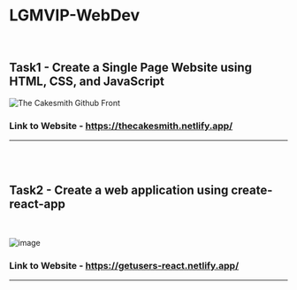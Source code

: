 # LGMVIP-WebDev

<br>

## Task1 - Create a Single Page Website using HTML, CSS, and JavaScript

![The Cakesmith Github Front](https://user-images.githubusercontent.com/54144759/125295417-d7a20b80-e342-11eb-9b29-2f6c446c019c.JPG)


### Link to Website - https://thecakesmith.netlify.app/

<hr> 

<br>
<br>

## Task2 - Create a web application using create-react-app
<br>

![image](https://user-images.githubusercontent.com/54144759/126180050-7dd4f8b7-7a6b-45cb-882d-b478055ae71e.png)

### Link to Website - https://getusers-react.netlify.app/

<hr>
